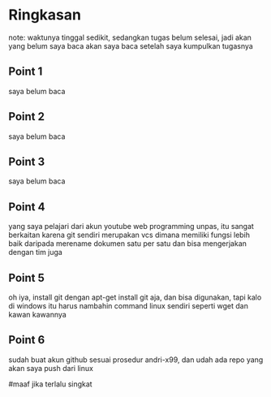 # Ringkasan
note: waktunya tinggal sedikit, sedangkan tugas belum selesai, jadi akan yang belum saya baca akan saya baca setelah saya kumpulkan tugasnya
## Point 1
saya belum baca
## Point 2
saya belum baca
## Point 3
saya belum baca
## Point 4
yang saya pelajari dari akun youtube web programming unpas, itu sangat berkaitan karena git sendiri merupakan vcs dimana memiliki fungsi lebih baik daripada merename dokumen satu per satu dan bisa mengerjakan dengan tim juga
## Point 5
oh iya, install git dengan apt-get install git aja, dan bisa digunakan, tapi kalo di windows itu harus nambahin command linux sendiri seperti wget dan kawan kawannya
## Point 6
sudah buat akun github sesuai prosedur andri-x99, dan udah ada repo yang akan saya push dari linux

#maaf jika terlalu singkat
